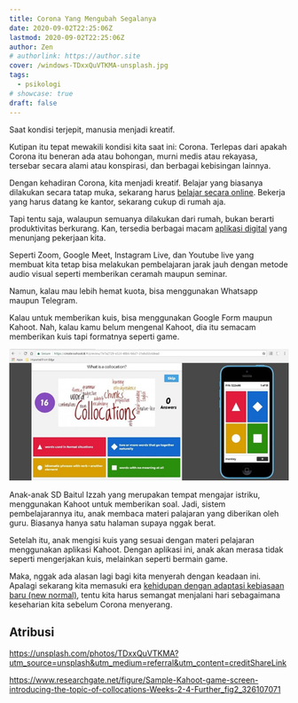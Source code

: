 ```yaml
---
title: Corona Yang Mengubah Segalanya
date: 2020-09-02T22:25:06Z
lastmod: 2020-09-02T22:25:06Z
author: Zen
# authorlink: https://author.site
cover: /windows-TDxxQuVTKMA-unsplash.jpg
tags:
  - psikologi
# showcase: true
draft: false
---
```


Saat kondisi terjepit, manusia menjadi kreatif.

<!--more-->

Kutipan itu tepat mewakili kondisi kita saat ini: Corona. Terlepas dari apakah Corona itu beneran ada atau bohongan, murni medis atau rekayasa, tersebar secara alami atau konspirasi, dan berbagai kebisingan lainnya.

Dengan kehadiran Corona, kita menjadi kreatif. Belajar yang biasanya dilakukan secara tatap muka, sekarang harus [belajar secara online](https://nuhaklik.blogspot.com). Bekerja yang harus datang ke kantor, sekarang cukup di rumah aja.

Tapi tentu saja, walaupun semuanya dilakukan dari rumah, bukan berarti produktivitas berkurang. Kan, tersedia berbagai macam [aplikasi digital](https://www.sarieffendi.com) yang menunjang pekerjaan kita.

Seperti Zoom, Google Meet, Instagram Live, dan Youtube live yang membuat kita tetap bisa melakukan pembelajaran jarak jauh dengan metode audio visual seperti memberikan ceramah maupun seminar.

Namun, kalau mau lebih hemat kuota, bisa menggunakan Whatsapp maupun Telegram.

Kalau untuk memberikan kuis, bisa menggunakan Google Form maupun Kahoot. Nah, kalau kamu belum mengenal Kahoot, dia itu semacam memberikan kuis tapi formatnya seperti game.

![Inilah Kahoot](/Sample-Kahoot-game-screen-introducing-the-topic-of-collocations-Weeks-2-4-Further.png)

Anak-anak SD Baitul Izzah yang merupakan tempat mengajar istriku, menggunakan Kahoot untuk memberikan soal. Jadi, sistem pembelajarannya itu, anak membaca materi palajaran yang diberikan oleh guru. Biasanya hanya satu halaman supaya nggak berat.

Setelah itu, anak mengisi kuis yang sesuai dengan materi pelajaran menggunakan aplikasi Kahoot. Dengan aplikasi ini, anak akan merasa tidak seperti mengerjakan kuis, melainkan seperti bermain game.

Maka, nggak ada alasan lagi bagi kita menyerah dengan keadaan ini. Apalagi sekarang kita memasuki era [kehidupan dengan adaptasi kebiasaan baru (new normal)](https://www.angrumaoshi.com), tentu kita harus semangat menjalani hari sebagaimana keseharian kita sebelum Corona menyerang.

## Atribusi

<https://unsplash.com/photos/TDxxQuVTKMA?utm_source=unsplash&utm_medium=referral&utm_content=creditShareLink>

<https://www.researchgate.net/figure/Sample-Kahoot-game-screen-introducing-the-topic-of-collocations-Weeks-2-4-Further_fig2_326107071>